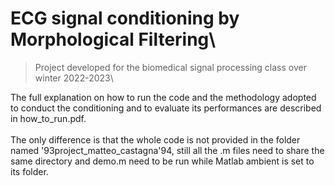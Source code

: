 # ECG signal conditioning by Morphological Filtering\

> Project developed for the biomedical signal processing class over winter 2022-2023\

The full explanation on how to run the code and the methodology adopted to conduct the conditioning and to evaluate its performances are described in how_to_run.pdf.\
\
The only difference is that the whole code is not provided in the folder named \'93project_matteo_castagna\'94, still all the .m files need to share the same directory and demo.m need to be run while Matlab ambient is set to its folder.
